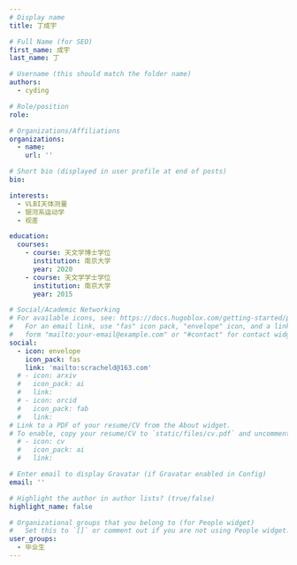 ```yaml
---
# Display name
title: 丁成宇

# Full Name (for SEO)
first_name: 成宇
last_name: 丁

# Username (this should match the folder name)
authors:
  - cyding

# Role/position
role: 

# Organizations/Affiliations
organizations:
  - name: 
    url: ''

# Short bio (displayed in user profile at end of posts)
bio: 

interests:
  - VLBI天体测量
  - 银河系运动学
  - 视差

education:
  courses:
    - course: 天文学博士学位
      institution: 南京大学
      year: 2020
    - course: 天文学学士学位
      institution: 南京大学
      year: 2015

# Social/Academic Networking
# For available icons, see: https://docs.hugoblox.com/getting-started/page-builder/#icons
#   For an email link, use "fas" icon pack, "envelope" icon, and a link in the
#   form "mailto:your-email@example.com" or "#contact" for contact widget.
social:
  - icon: envelope
    icon_pack: fas
    link: 'mailto:scracheld@163.com'
  # - icon: arxiv
  #   icon_pack: ai
  #   link: 
  # - icon: orcid
  #   icon_pack: fab
  #   link: 
# Link to a PDF of your resume/CV from the About widget.
# To enable, copy your resume/CV to `static/files/cv.pdf` and uncomment the lines below.
  # - icon: cv
  #   icon_pack: ai
  #   link: 

# Enter email to display Gravatar (if Gravatar enabled in Config)
email: ''

# Highlight the author in author lists? (true/false)
highlight_name: false

# Organizational groups that you belong to (for People widget)
#   Set this to `[]` or comment out if you are not using People widget.
user_groups:
  - 毕业生
---
```



